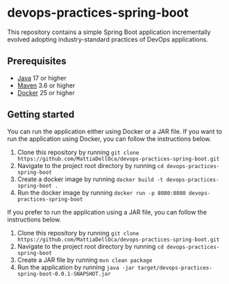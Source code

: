 # devops-practices-spring-boot
This repository contains a simple Spring Boot application incrementally evolved adopting industry-standard practices of DevOps applications.

## Prerequisites
- [Java](https://www.java.com/en/) 17 or higher
- [Maven](https://maven.apache.org/) 3.6 or higher
- [Docker](https://www.docker.com/) 25 or higher

## Getting started
You can run the application either using Docker or a JAR file.
If you want to run the application using Docker, you can follow the instructions below.
1. Clone this repository by running `git clone https://github.com/MattiaDellOca/devops-practices-spring-boot.git`
2. Navigate to the project root directory by running `cd devops-practices-spring-boot`
3. Create a docker image by running `docker build -t devops-practices-spring-boot .`
4. Run the docker image by running `docker run -p 8080:8080 devops-practices-spring-boot`

If you prefer to run the application using a JAR file, you can follow the instructions below.
1. Clone this repository by running `git clone https://github.com/MattiaDellOca/devops-practices-spring-boot.git`
2. Navigate to the project root directory by running `cd devops-practices-spring-boot`
3. Create a JAR file by running `mvn clean package`
4. Run the application by running `java -jar target/devops-practices-spring-boot-0.0.1-SNAPSHOT.jar`
